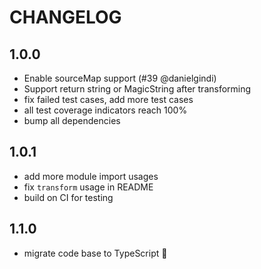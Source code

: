 # CHANGELOG

## 1.0.0

- Enable sourceMap support (#39 @danielgindi)
- Support return string or MagicString after transforming
- fix failed test cases, add more test cases
- all test coverage indicators reach 100%
- bump all dependencies

## 1.0.1

- add more module import usages
- fix `transform` usage in README
- build on CI for testing

## 1.1.0

- migrate code base to TypeScript :tada:
